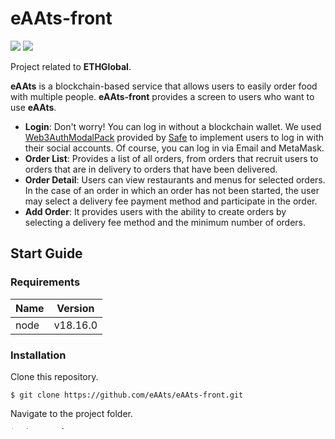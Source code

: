 # eAAts-front
<img src="https://img.shields.io/badge/react-61DAFB?style=for-the-badge&logo=react&logoColor=black"> <img  src="https://img.shields.io/badge/javascript-F7DF1E?style=for-the-badge&logo=javascript&logoColor=black">

Project related to **ETHGlobal**.

**eAAts** is a blockchain-based service that allows users to easily order food with multiple people.
**eAAts-front** provides a screen to users who want to use **eAAts**.

- **Login**: Don't worry! You can log in without a blockchain wallet. We used [Web3AuthModalPack](https://docs.safe.global/reference/auth-kit/web3authmodalpack) provided by [Safe](https://safe.global/) to implement users to log in with their social accounts. Of course, you can log in via Email and MetaMask.
- **Order List**: Provides a list of all orders, from orders that recruit users to orders that are in delivery to orders that have been delivered.
- **Order Detail**: Users can view restaurants and menus for selected orders. In the case of an order in which an order has not been started, the user may select a delivery fee payment method and participate in the order.
- **Add Order**: It provides users with the ability to create orders by selecting a delivery fee method and the minimum number of orders.

## Start Guide

### Requirements

|Name|Version|
|------|---|
|node|v18.16.0|


### Installation

Clone this repository.
```shell
$ git clone https://github.com/eAAts/eAAts-front.git
```

Navigate to the project folder.
```shell
$ cd eAAts-front
```

Install dependencies.
```shell
$ yarn
```

### Runs the app

Runs the app in the development mode.
Open `http://localhost:3000` to view it in your browser.
```shell
yarn start
```

## Contribution

If you would like to contribute to the project, please fork the repository, make your changes, and then submit a pull request. We appreciate all contributions and feedback!

## Delivery notification with push protocol SDK
site : https://push.org/

Use push protocol sdk to send notifications in four situations
- Create order
- join order
- start delivery
- complete delivery
